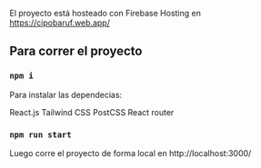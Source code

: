 El proyecto está hosteado con Firebase Hosting en https://cipobaruf.web.app/

## Para correr el proyecto

### `npm i`

Para instalar las dependecias:

React.js
Tailwind CSS
PostCSS
React router


### `npm run start`

Luego corre el proyecto de forma local en http://localhost:3000/






